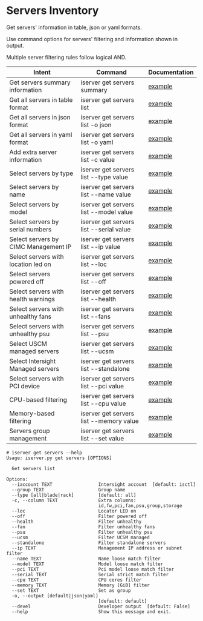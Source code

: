 # Servers Inventory

Get servers' information in table, json or yaml formats.

Use command options for servers' filtering and information shown in output.

Multiple server filtering rules follow logical AND.

Intent | Command | Documentation
--- | --- | ---
Get servers summary information | iserver get servers summary | [example](ServersInventorySummary.md)
Get all servers in table format | iserver get servers list | [example](ServersInventoryAllDefault.md)
Get all servers in json format | iserver get servers list -o json | [example](ServersInventoryAllJson.md)
Get all servers in yaml format | iserver get servers list -o yaml | [example](ServersInventoryAllYaml.md)
Add extra server information | iserver get servers list -c value | [example](ServersInventoryColumns.md)
Select servers by type | iserver get servers list --type value | [example](ServersInventoryType.md)
Select servers by name | iserver get servers list --name value | [example](ServersInventoryName.md)
Select servers by model | iserver get servers list --model value | [example](ServersInventoryModel.md)
Select servers by serial numbers | iserver get servers list --serial value | [example](ServersInventorySerials.md)
Select servers by CIMC Management IP | iserver get servers list --ip value | [example](ServersInventoryIp.md)
Select servers with location led on | iserver get servers list --loc | [example](ServersInventoryLed.md)
Select servers powered off | iserver get servers list --off | [example](ServersInventoryOff.md)
Select servers with health warnings | iserver get servers list --health | [example](ServersInventoryHealth.md)
Select servers with unhealthy fans | iserver get servers list --fans | [example](ServersInventoryFans.md)
Select servers with unhealthy psu | iserver get servers list --psu | [example](ServersInventoryPsu.md)
Select USCM managed servers | iserver get servers list --ucsm | [example](ServersInventoryUcsm.md)
Select Intersight Managed servers| iserver get servers list --standalone | [example](ServersInventoryStandalone.md)
Select servers with PCI device | iserver get servers list --pci value | [example](ServersInventoryPci.md)
CPU-based filtering | iserver get servers list --cpu value | [example](ServersInventoryCpu.md)
Memory-based filtering | iserver get servers list --memory value | [example](ServersInventoryMemory.md)
Servers group management | iserver get servers list --set value | [example](ServersInventoryGroups.md)

```
# iserver get servers --help
Usage: iserver.py get servers [OPTIONS]

  Get servers list

Options:
  --iaccount TEXT                 Intersight account  [default: isctl]
  --group TEXT                    Group name
  --type [all|blade|rack]         [default: all]
  -c, --column TEXT               Extra columns:
                                  id,fw,pci,fan,psu,group,storage
  --loc                           Locator LED on
  --off                           Filter powered off
  --health                        Filter unhealthy
  --fan                           Filter unhealthy fans
  --psu                           Filter unhealthy psu
  --ucsm                          Filter UCSM managed
  --standalone                    Filter standalone servers
  --ip TEXT                       Management IP address or subnet filter
  --name TEXT                     Name loose match filter
  --model TEXT                    Model loose match filter
  --pci TEXT                      Pci model loose match filter
  --serial TEXT                   Serial strict match filter
  --cpu TEXT                      CPU cores filter
  --memory TEXT                   Memory [GiB] filter
  --set TEXT                      Set as group
  -o, --output [default|json|yaml]
                                  [default: default]
  --devel                         Developer output  [default: False]
  --help                          Show this message and exit.
```
